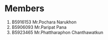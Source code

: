 Members
=======

  1. B5916153  Mr.Pochara  Narukhon
  2. B5906093  Mr.Paripat  Pana
  3. B5923465  Mr.Phattharaphon  Chanthawatkun
